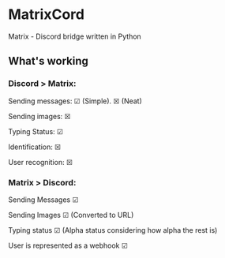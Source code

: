 # MatrixCord

Matrix - Discord bridge written in Python

## What's working
### Discord > Matrix:
Sending messages: ☑ (Simple). ☒ (Neat)

Sending images: ☒

Typing Status: ☑ 

Identification: ☒

User recognition: ☒

### Matrix > Discord:

Sending Messages ☑

Sending Images ☑ (Converted to URL)

Typing status ☑ (Alpha status considering how alpha the rest is)

User is represented as a webhook ☑

